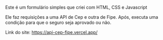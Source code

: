 Este é um formulário simples que criei com HTML, CSS e Javascript

Ele faz requisições a uma API de Cep e outra de Fipe. Após, executa uma condição para que o seguro seja aprovado ou não.

Link do site: https://api-cep-fipe.vercel.app/
